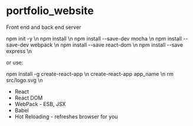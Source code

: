 # portfolio_website
Front end and back end server


npm init -y \n
npm install \n
npm install --save-dev mocha \n
npm install --save-dev webpack \n
npm install --save react-dom \n
npm install --save express \n


or use:

npm install -g create-react-app \n
create-react-app app_name \n
rm src/logo.svg \n

* React
* React DOM
* WebPack - ESB, JSX
* Babel
* Hot Reloading - refreshes browser for you
